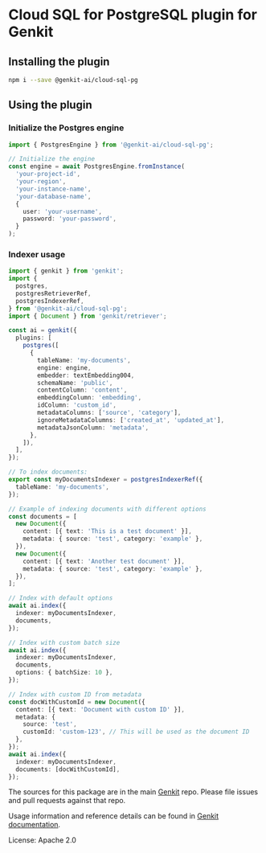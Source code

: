 # Cloud SQL for PostgreSQL plugin for Genkit

## Installing the plugin

```bash
npm i --save @genkit-ai/cloud-sql-pg
```

## Using the plugin

### Initialize the Postgres engine

```ts
import { PostgresEngine } from '@genkit-ai/cloud-sql-pg';

// Initialize the engine
const engine = await PostgresEngine.fromInstance(
  'your-project-id',
  'your-region',
  'your-instance-name',
  'your-database-name',
  {
    user: 'your-username',
    password: 'your-password',
  }
);
```

### Indexer usage

```ts
import { genkit } from 'genkit';
import {
  postgres,
  postgresRetrieverRef,
  postgresIndexerRef,
} from '@genkit-ai/cloud-sql-pg';
import { Document } from 'genkit/retriever';

const ai = genkit({
  plugins: [
    postgres([
      {
        tableName: 'my-documents',
        engine: engine,
        embedder: textEmbedding004,
        schemaName: 'public',
        contentColumn: 'content',
        embeddingColumn: 'embedding',
        idColumn: 'custom_id',
        metadataColumns: ['source', 'category'],
        ignoreMetadataColumns: ['created_at', 'updated_at'],
        metadataJsonColumn: 'metadata',
      },
    ]),
  ],
});

// To index documents:
export const myDocumentsIndexer = postgresIndexerRef({
  tableName: 'my-documents',
});

// Example of indexing documents with different options
const documents = [
  new Document({
    content: [{ text: 'This is a test document' }],
    metadata: { source: 'test', category: 'example' },
  }),
  new Document({
    content: [{ text: 'Another test document' }],
    metadata: { source: 'test', category: 'example' },
  }),
];

// Index with default options
await ai.index({
  indexer: myDocumentsIndexer,
  documents,
});

// Index with custom batch size
await ai.index({
  indexer: myDocumentsIndexer,
  documents,
  options: { batchSize: 10 },
});

// Index with custom ID from metadata
const docWithCustomId = new Document({
  content: [{ text: 'Document with custom ID' }],
  metadata: {
    source: 'test',
    customId: 'custom-123', // This will be used as the document ID
  },
});
await ai.index({
  indexer: myDocumentsIndexer,
  documents: [docWithCustomId],
});
```

The sources for this package are in the main [Genkit](https://github.com/firebase/genkit) repo. Please file issues and pull requests against that repo.

Usage information and reference details can be found in [Genkit documentation](https://firebase.google.com/docs/genkit).

License: Apache 2.0
